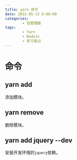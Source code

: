 ```yaml
---
title: yarn 命令
date: 2022-05-15 6:00:00
categories:
        - 包管理器
tags:
        - Yarn
        - NodeJs
        - 学习笔记
---
```


# 命令

## yarn add

添加模块。

## yarn remove

删除模块。

## yarn add jquery --dev

安装开发环境的`jquery`依赖。

